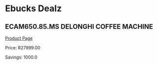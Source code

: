
# Ebucks Dealz
## ECAM650.85.MS DELONGHI COFFEE MACHINE
[Product Page](https://www.ebucks.com/web/shop/productSelected.do?prodId=1158931407&catId=704984897)

Price: R27999.00

Savings: 1000.0


	